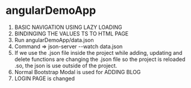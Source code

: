 # angularDemoApp
1. BASIC NAVIGATION USING LAZY LOADING
2. BINDINGING THE VALUES TS TO HTML PAGE
3. Run angularDemoApp/data.json 
4. Command => json-server --watch data.json
5. If we use the .json file inside the project while adding, updating and delete functions are changing the .json file  so the project is reloaded .so,  the json is use outside of the project.
6. Normal Bootstrap Modal is used for ADDING BLOG
7. LOGIN PAGE is changed
 
